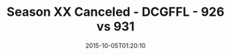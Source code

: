 ---
title: Season XX Canceled - DCGFFL - 926 vs 931
teams_score:
- team: 926
  score: 25
- team: 931
  score: 12
mvp: Mark Hofberg (Graphite), Josh Richards (Baby Blue)
game-ball: ''
sportsperson: ''
season: 11
week: 4
date: '2015-10-05T01:20:10'
pageid: season-xi-week-4-926-vs-931
---